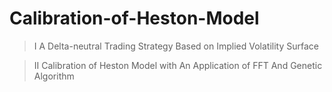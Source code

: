 # Calibration-of-Heston-Model

>I A Delta-neutral Trading Strategy Based on Implied Volatility Surface


>II Calibration of Heston Model with An Application of FFT And Genetic
Algorithm
